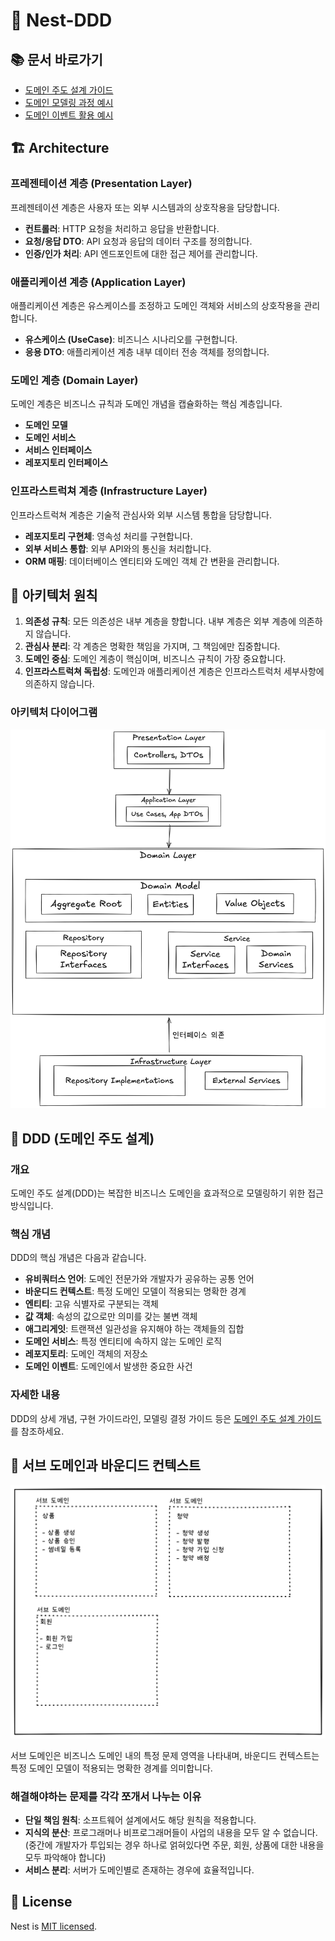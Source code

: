 # 🚀 Nest-DDD

## 📚 문서 바로가기

- [도메인 주도 설계 가이드](./docs/domain-driven-design.md)
- [도메인 모델링 과정 예시](./docs/domain-modeling-example.md)
- [도메인 이벤트 활용 예시](./docs/domain-event-example.md)

## 🏗️ Architecture

### 프레젠테이션 계층 (Presentation Layer)

프레젠테이션 계층은 사용자 또는 외부 시스템과의 상호작용을 담당합니다.

- **컨트롤러**: HTTP 요청을 처리하고 응답을 반환합니다.
- **요청/응답 DTO**: API 요청과 응답의 데이터 구조를 정의합니다.
- **인증/인가 처리**: API 엔드포인트에 대한 접근 제어를 관리합니다.

### 애플리케이션 계층 (Application Layer)

애플리케이션 계층은 유스케이스를 조정하고 도메인 객체와 서비스의 상호작용을 관리합니다.

- **유스케이스 (UseCase)**: 비즈니스 시나리오를 구현합니다.
- **응용 DTO**: 애플리케이션 계층 내부 데이터 전송 객체를 정의합니다.

### 도메인 계층 (Domain Layer)

도메인 계층은 비즈니스 규칙과 도메인 개념을 캡슐화하는 핵심 계층입니다.

- **도메인 모델**
- **도메인 서비스**
- **서비스 인터페이스**
- **레포지토리 인터페이스**

### 인프라스트럭쳐 계층 (Infrastructure Layer)

인프라스트럭쳐 계층은 기술적 관심사와 외부 시스템 통합을 담당합니다.

- **레포지토리 구현체**: 영속성 처리를 구현합니다.
- **외부 서비스 통합**: 외부 API와의 통신을 처리합니다.
- **ORM 매핑**: 데이터베이스 엔티티와 도메인 객체 간 변환을 관리합니다.

## 📐 아키텍처 원칙

1. **의존성 규칙**: 모든 의존성은 내부 계층을 향합니다. 내부 계층은 외부 계층에 의존하지 않습니다.
2. **관심사 분리**: 각 계층은 명확한 책임을 가지며, 그 책임에만 집중합니다.
3. **도메인 중심**: 도메인 계층이 핵심이며, 비즈니스 규칙이 가장 중요합니다.
4. **인프라스트럭쳐 독립성**: 도메인과 애플리케이션 계층은 인프라스트럭처 세부사항에 의존하지 않습니다.

### 아키텍처 다이어그램

![아키텍처 다이어그램 이미지](/architecture-diagram.png)

## 🧠 DDD (도메인 주도 설계)

### 개요

도메인 주도 설계(DDD)는 복잡한 비즈니스 도메인을 효과적으로 모델링하기 위한 접근 방식입니다.

### 핵심 개념

DDD의 핵심 개념은 다음과 같습니다.

- **유비쿼터스 언어**: 도메인 전문가와 개발자가 공유하는 공통 언어
- **바운디드 컨텍스트**: 특정 도메인 모델이 적용되는 명확한 경계
- **엔티티**: 고유 식별자로 구분되는 객체
- **값 객체**: 속성의 값으로만 의미를 갖는 불변 객체
- **애그리게잇**: 트랜잭션 일관성을 유지해야 하는 객체들의 집합
- **도메인 서비스**: 특정 엔티티에 속하지 않는 도메인 로직
- **레포지토리**: 도메인 객체의 저장소
- **도메인 이벤트**: 도메인에서 발생한 중요한 사건

### 자세한 내용

DDD의 상세 개념, 구현 가이드라인, 모델링 결정 가이드 등은 [도메인 주도 설계 가이드](./docs/domain-driven-design.md)를 참조하세요.

## 🏢 서브 도메인과 바운디드 컨텍스트

![서브 도메인 이미지](/sub-domain.png)

서브 도메인은 비즈니스 도메인 내의 특정 문제 영역을 나타내며, 바운디드 컨텍스트는 특정 도메인 모델이 적용되는 명확한 경계를 의미합니다.

### 해결해야하는 문제를 각각 쪼개서 나누는 이유

- **단일 책임 원칙**: 소프트웨어 설계에서도 해당 원칙을 적용합니다.
- **지식의 분산**: 프로그래머나 비프로그래머들이 사업의 내용을 모두 알 수 없습니다. (중간에 개발자가 투입되는 경우 하나로 얽혀있다면 주문, 회원, 상품에 대한 내용을 모두 파악해야 합니다)
- **서비스 분리**: 서버가 도메인별로 존재하는 경우에 효율적입니다.

## 📜 License

Nest is [MIT licensed](https://github.com/nestjs/nest/blob/master/LICENSE).
